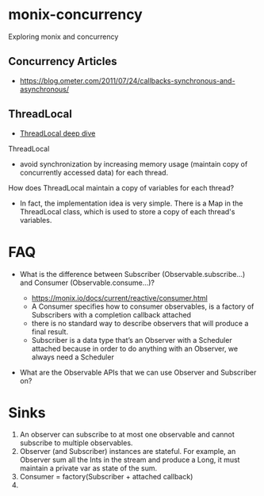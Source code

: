 # monix-concurrency
Exploring monix and concurrency

## Concurrency Articles
- https://blog.ometer.com/2011/07/24/callbacks-synchronous-and-asynchronous/

## ThreadLocal
- [ThreadLocal deep dive](https://titanwolf.org/Network/Articles/Article?AID=eec617f7-8a0c-4adc-becf-b898c5d1bb5b)

ThreadLocal
- avoid synchronization by increasing memory usage (maintain copy of concurrently
accessed data) for each thread.

How does ThreadLocal maintain a copy of variables for each thread? 
- In fact, the implementation idea is very simple. There is a Map in the ThreadLocal class, which is used to store a copy of each thread's variables.

# FAQ

- What is the difference between Subscriber (Observable.subscribe...) and Consumer (Observable.consume...)?
   - https://monix.io/docs/current/reactive/consumer.html 
   - A Consumer specifies how to consumer observables, is a factory of Subscribers with a completion callback attached
   - there is no standard way to describe observers that will produce a final result.
   - Subscriber is a data type that’s an Observer with a Scheduler attached because in order to do anything with an Observer, we always need a Scheduler
   
- What are the Observable APIs that we can use Observer and Subscriber on?

# Sinks

1. An observer can subscribe to at most one observable and cannot subscribe to multiple observables.
2. Observer (and Subscriber) instances are stateful. For example, an Observer sum all the Ints
in the stream and produce a Long, it must maintain a private var as state of the sum.
3. Consumer = factory(Subscriber + attached callback)
4. 